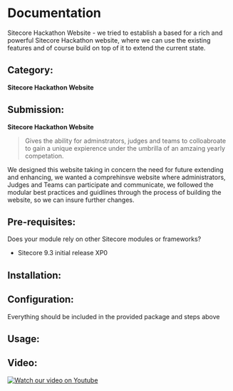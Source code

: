 # Documentation

Sitecore Hackathon Website - we tried to establish a based for a rich and powerful Sitecore Hackathon website, where we can use the existing features and of course build on top of it to extend the current state.


## Category:
**Sitecore Hackathon Website**

## Submission:
**Sitecore Hackathon Website** 
> Gives the ability for adminstrators, judges and teams to colloabroate to gain a unique expierence under the umbrilla of an amzaing yearly competation.

We designed this website taking in concern the need for future extending and enhancing, we wanted a comprehinsve website where administrators, Judges and Teams can participate and communicate, we followed the modular best practices and guidlines through the process of building the website, so we can insure further changes.

## Pre-requisites:

Does your module rely on other Sitecore modules or frameworks?

- Sitecore 9.3 initial release XP0

## Installation:

## Configuration:

Everything should be included in the provided package and steps above

## Usage:

## Video:



[![Watch our video on Youtube]()]()
